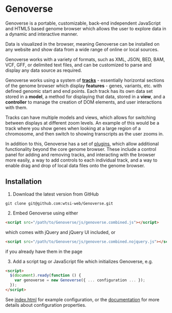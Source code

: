# Genoverse

Genoverse is a portable, customizable, back-end independent JavaScript and HTML5 based genome browser which allows the user to explore data in a dynamic and interactive manner.

Data is visualized in the browser, meaning Genoverse can be installed on any website and show data from a wide range of online or local sources.

Genoverse works with a variety of formats, such as XML, JSON, BED, BAM, VCF, GFF, or delimited text files, and can be customized to parse and display any data source as required.

Genoverse works using a system of [**tracks**](docs/tracks.md) - essentially horizontal sections of the genome browser which display **features** - genes, variants, etc. with defined genomic start and end points. Each track has its own data set stored in a **model**, a method for displaying that data, stored in a **view**, and a **controller** to manage the creation of DOM elements, and user interactions with them. 

Tracks can have multiple models and views, which allows for switching between displays at different zoom levels. An example of this would be a track where you show genes when looking at a large region of a chromosome, and then switch to showing transcripts as the user zooms in.

In addition to this, Genoverse has a set of [plugins](docs/plugins.md), which allow additional functionality beyond the core genome browser. These include a control panel for adding and removing tracks, and interacting with the browser more easily, a way to add controls to each individual track, and a way to enable drag and drop of local data files onto the genome browser.

## Installation

1. Download the latest version from GitHub
  ```
  git clone git@github.com:wtsi-web/Genoverse.git
  ```

2. Embed Genoverse using either
  ```html
  <script src="/path/to/Genoverse/js/genoverse.combined.js"></script>
  ```

  which comes with jQuery and jQuery UI included, or 
  ```html
  <script src="/path/to/Genoverse/js/genoverse.combined.nojquery.js"></script>
  ```
    
  if you already have them in the page

3. Add a script tag or JavaScript file which initializes Genoverse, e.g.
  ```html
  <script>
    $(document).ready(function () {
      var genoverse = new Genoverse({ ... configuration ... });
    });
  </script>
  ```
  See [index.html](/index.html) for example configuration, or the [documentation](docs/configuration.md) for more details about configuration properties.

